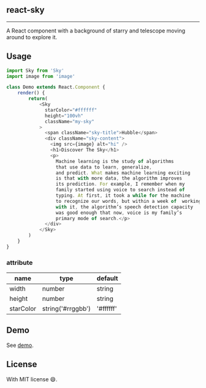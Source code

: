 ## react-sky

---

A React component with a background of starry and telescope moving around to explore it.

## Usage

```js
import Sky from 'Sky'
import image from 'image'

class Demo extends React.Component {
    render() {
        return(
            <Sky
              starColor="#ffffff"
              height="100vh"
              className="my-sky"
            >
              <span className="sky-title">Hubble</span>
              <div className="sky-content">
                <img src={image} alt="hi" />
                <h1>Discover The Sky</h1>
                <p>
                  Machine learning is the study of algorithms
                  that use data to learn, generalize,
                  and predict. What makes machine learning exciting
                  is that with more data, the algorithm improves
                  its prediction. For example, I remember when my
                  family started using voice to search instead of
                  typing. At first, it took a while for the machine
                  to recognize our words, but within a week of  working
                  with it, the algorithm’s speech detection capacity
                  was good enough that now, voice is my family’s
                  primary mode of search.</p>
              </div>
            </Sky>
        )
    }
}
```

### attribute

name | type | default
--- | --- | ---
width | number|string | '100%'
height | number|string | 'auto'
starColor | string('#rrggbb') | '#ffffff'

## Demo

See [demo](https://clumsyme.github.io/sky/).

## License

With MIT license :smile:.

